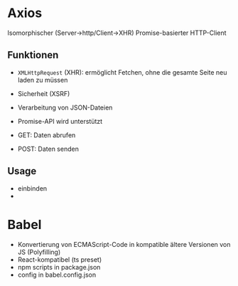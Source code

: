 # Axios

 Isomorphischer (Server->http/Client->XHR) Promise-basierter HTTP-Client

## Funktionen

-  `XMLHttpRequest` (XHR): ermöglicht Fetchen, ohne die gesamte Seite neu laden zu müssen

- Sicherheit (XSRF)

- Verarbeitung von JSON-Dateien

- Promise-API wird unterstützt

- GET: Daten abrufen
- POST: Daten senden

## Usage

- einbinden
- 

# Babel
- Konvertierung von ECMAScript-Code in kompatible ältere Versionen von JS (Polyfilling)
- React-kompatibel (ts preset)
- npm scripts in package.json
- config in babel.config.json
